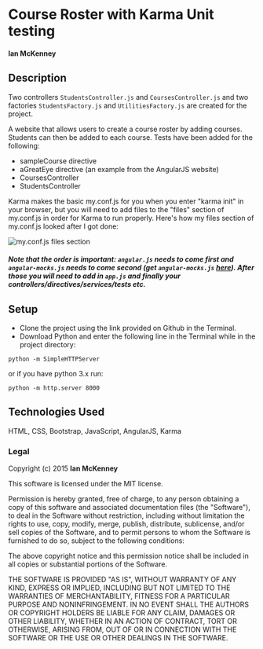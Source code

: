 # Course Roster with Karma Unit testing
#### Ian McKenney

## Description
Two controllers ```StudentsController.js``` and ```CoursesController.js``` and two factories ```StudentsFactory.js``` and ```UtilitiesFactory.js``` are created for the project.

A website that allows users to create a course roster by adding courses.  Students can then be added to each course.  Tests have been added for the following:

* sampleCourse directive
* aGreatEye directive (an example from the AngularJS website)
* CoursesController
* StudentsController

Karma makes the basic my.conf.js for you when you enter "karma init" in your browser, but you will need to add files to the "files" section of my.conf.js in order for Karma to run properly.  Here's how my files section of my.conf.js looked after I got done:

![my.conf.js files section](https://github.com/IanMcKe/courseRosterUnitTests/blob/master/my.conf.js_files.JPG)

##### Note that the order is important:  ```angular.js``` needs to come first and ```angular-mocks.js``` needs to come second (get ```angular-mocks.js``` [here](https://docs.angularjs.org/api/ngMock)).  After those you will need to add in ```app.js``` and finally your controllers/directives/services/tests etc.

## Setup

* Clone the project using the link provided on Github in the Terminal.
* Download Python and enter the following line in the Terminal while in the project directory:
```console
python -m SimpleHTTPServer
```
or if you have python 3.x run:
```console
python -m http.server 8000
```

## Technologies Used

HTML, CSS, Bootstrap, JavaScript, AngularJS, Karma

### Legal

Copyright (c) 2015 **Ian McKenney**

This software is licensed under the MIT license.

Permission is hereby granted, free of charge, to any person obtaining a copy
of this software and associated documentation files (the "Software"), to deal
in the Software without restriction, including without limitation the rights
to use, copy, modify, merge, publish, distribute, sublicense, and/or sell
copies of the Software, and to permit persons to whom the Software is
furnished to do so, subject to the following conditions:

The above copyright notice and this permission notice shall be included in
all copies or substantial portions of the Software.

THE SOFTWARE IS PROVIDED "AS IS", WITHOUT WARRANTY OF ANY KIND, EXPRESS OR
IMPLIED, INCLUDING BUT NOT LIMITED TO THE WARRANTIES OF MERCHANTABILITY,
FITNESS FOR A PARTICULAR PURPOSE AND NONINFRINGEMENT. IN NO EVENT SHALL THE
AUTHORS OR COPYRIGHT HOLDERS BE LIABLE FOR ANY CLAIM, DAMAGES OR OTHER
LIABILITY, WHETHER IN AN ACTION OF CONTRACT, TORT OR OTHERWISE, ARISING FROM,
OUT OF OR IN CONNECTION WITH THE SOFTWARE OR THE USE OR OTHER DEALINGS IN
THE SOFTWARE.
